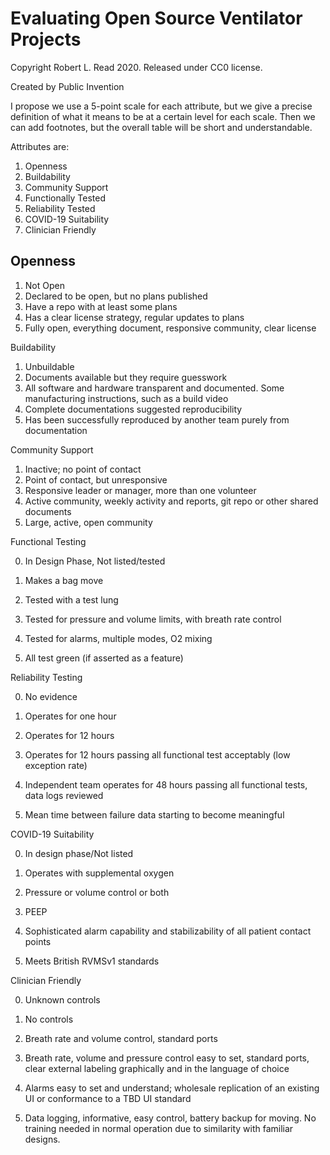 # Evaluating Open Source Ventilator Projects

Copyright Robert L. Read 2020. Released under CC0 license.

Created by Public Invention


I propose we use a 5-point scale for each attribute, but we give a precise definition of what it means to be at a certain level for each scale.  Then we can add footnotes, but the overall table will be short and understandable.


Attributes are:

1. Openness
1. Buildability
1. Community Support
1. Functionally Tested
1. Reliability Tested
1. COVID-19 Suitability
1. Clinician Friendly


## Openness

1. Not Open
1. Declared to be open, but no plans published
1. Have a repo with at least some plans
1. Has a clear license strategy, regular updates to plans
1. Fully open, everything document, responsive community, clear license

Buildability

1. Unbuildable
1. Documents available but they require guesswork
1. All software and hardware transparent and documented. Some manufacturing instructions, such as a build video
1. Complete documentations suggested reproducibility
1. Has been successfully reproduced by another team purely from documentation

Community Support

1. Inactive; no point of contact
1. Point of contact, but unresponsive
1. Responsive leader or manager, more than one volunteer
1. Active community, weekly activity and reports, git repo or other shared documents
1. Large, active, open community

Functional Testing

0.  In Design Phase, Not listed/tested

1. Makes a bag move
1. Tested with a test lung
1. Tested for pressure and volume limits, with breath rate control
1. Tested for alarms, multiple modes, O2 mixing
1. All test green (if asserted as a feature)

Reliability Testing

0.   No evidence

1. Operates for one hour
1. Operates for 12 hours
1. Operates for 12 hours passing all functional test acceptably (low exception rate)
1. Independent team operates for 48 hours passing all functional tests, data logs reviewed
1. Mean time between failure data starting to become meaningful

COVID-19 Suitability  

0.  In design phase/Not listed

1. Operates with supplemental oxygen
1. Pressure or volume control or both
1. PEEP
1. Sophisticated alarm capability and stabilizability of all patient contact points
1. Meets British RVMSv1 standards

Clinician Friendly

0.   Unknown controls

1. No controls
1. Breath rate and volume control, standard ports
1. Breath rate, volume and pressure control easy to set, standard ports, clear external labeling graphically and in the language of choice
1. Alarms easy to set and understand; wholesale replication of an existing UI or conformance to a TBD UI standard
1. Data logging, informative, easy control, battery backup for moving. No training needed in normal operation due to similarity with familiar designs.
